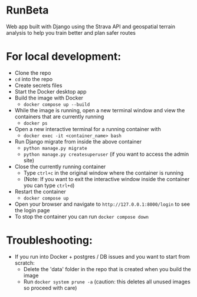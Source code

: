 # RunBeta
Web app built with Django using the Strava API and geospatial terrain analysis to help you train better and plan safer routes

# For local development:
- Clone the repo
- `cd` into the repo
- Create secrets files
- Start the Docker desktop app
- Build the image with Docker
	- `docker compose up --build`
- While the image is running, open a new terminal window and view the containers that are currently running
	- `docker ps`
- Open a new interactive terminal for a running container with
	- `docker exec -it <container_name> bash`
- Run Django migrate from inside the above container
	- `python manage.py migrate`
	- `python manage.py createsuperuser` (if you want to access the admin site)
- Close the currently running container
	- Type `ctrl+c` in the original window where the container is running
	- (Note: If you want to exit the interactive window inside the container you can type `ctrl+d`)
- Restart the container
	- `docker compose up`
- Open your browser and navigate to `http://127.0.0.1:8000/login` to see the login page
- To stop the container you can run `docker compose down`

# Troubleshooting:
- If you run into Docker + postgres / DB issues and you want to start from scratch:
	- Delete the 'data' folder in the repo that is created when you build the image
	- Run `docker system prune -a` (caution: this deletes all unused images so proceed with care)